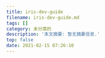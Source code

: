 ```yaml
---
title: iris-dev-guide
filename: iris-dev-guide.md
tags: []
category: 未分类的
description: '本文摘要: 暂无摘要信息.'
top: false
date: 2021-02-15 07:26:10
---
```

